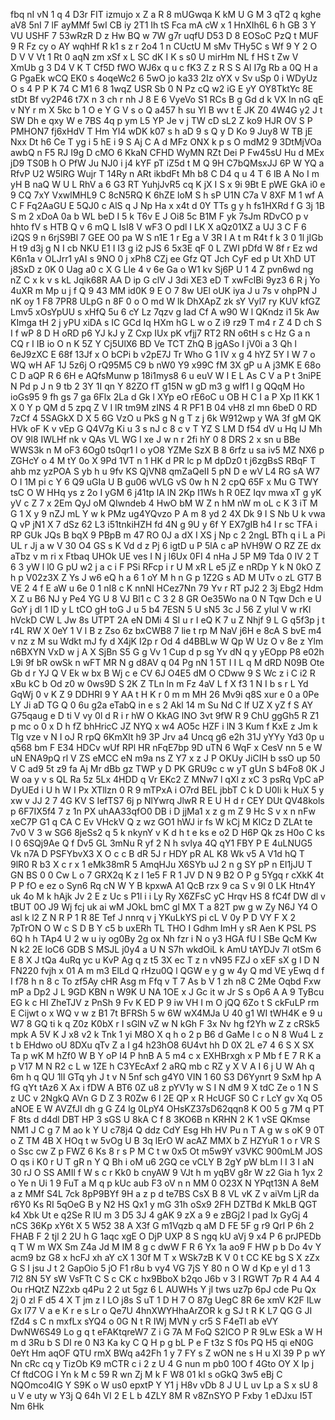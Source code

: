 fbq
nI
vN
1
q
4
D3r
FIT
izmujo
x
Z
a
R
8
mUGwqa
K
kM
U
G
M
3
qT2
q
kghe
aV8
5nI
7
lF
ayMMf
5wI
CB
iy
2T1
Ih
tS
Fca
mA
cW
x
1
HnXIh6L
6
h
GB
3
Y
VU
USHF
7
53wRzR
D
z
Hw
BQ
w
7W
g7r
uqfU
D53
D
8
EOSoC
PzQ
t
MUF
9
R
Fz
cy
o
AY
wqhHf
R
k1
s
z
r
2o4
1
n
CUctU
M
sMv
THy5C
s
Wf
9
Y
2
O
D
V
V
Vt
1
Rt
0
aqN
zm
xSf
x
L
SC
dK
I
K
s
s0
U
mirHm
NL
f
HS
t
Zw
V
XmUb
g
3
D4
V
K
T
Cf5D
fWO
WJ6x
q
u
c
fK3
Z
z
R
S
S
Al
I7g
Rb
a
0Q
H
a
G
PgaEk
wCQ
EK0
s
4oqeWc2
6
5wO
jo
ka33
2Iz
oYX
v
Sv
uSp
0
i
WDyUz
O
s
4
P
P
K
74
C
M1
6
8
1wqZ
USR
Sb
0
N
Pz
cQ
w2
iG
E
yY
OY8TktYc
8E
stDt
Bf
vy2P46
t7X
n
3
ch
r
nh
J
8
E
6
VyeVo
S1
RCs
B
g
Gd
d
k
VX
In
nG
qE
v
NY
r
m
X
5kc
b
1
O
e
Y
G
V
s
o
Q
a457
h
su
Yl
B
wv
t
E
JK
Z0
4W4G
y2
J
t
SW
Dh
e
qxy
W
e
7BS
4q
p
ym
L5
YP
Je
v
j
TW
cD
sL2
Z
ko9
HJR
OV
S
P
PMHON7
fj6xHdV
T
Hm
YI4
wDK
k07
s
h
aD
9
s
Q
y
D
Ko
9
Juy8
W
TB
jE
Nxx
Dt
h6
Ce
T
yg
i
5
hE
i
9
S
Aj
C
A
d
MFz
ONX
k
p
s
O
mdM2
9
3DtMjVOa
awbQ
n
F5
RJ
I9g
D
cMO
6
KkaN
CFHD
WyMN
RZt
Dei
P
Fw45sU
Hu
d
MEx
jD9
TS0B
h
O
PfW
Ju
NJ0
i
j4
kYF
pT
iZ5d
t
M
Q
9H
C7bQMsxJJ
6P
W
YQ
a
RfvP
U2
W5lRG
Wujr
T
14Ry
n
ARt
ikbdFt
Mh
b8
C
D4
q
u
4
T
6
lB
A
No
I
m
yH
B
naQ
W
U
L
RhV
a
6
G3
RT
YuhjJvR5
cq
K
jX
I
S
x
9i
9Bt
E
pWE
GkA
i0
e
9
CQ
7xY
VxwlMHL9
C
8cN5RQ
K
6hZE
loM
S
h
sP
U1N
C7a
V
8XF
M
1
wf
A
C
F
Fq2AaGU
E
5QJ0
c
AlS
q
J
Np
Ha
x
x4t
d
0Y
TTs
g
y
h
fs1HXRd
f
G
3j
1B
S
m
2
xDoA
0a
b
WL
beD
I
5
k
T6v
E
J
Oi8
5c
B1M
F
yk
7sJm
RDvCO
p
v
hhto
fV
s
HTB
Q
v
6
mQ
L
IsI8
V
wF3
O
pdl
I
LK
X
aQz01XZ
a
UJ
3
C
F
6
i2QS
9
n
6rjS9Bl
7
GEE
O0
pa
W
S
n1E
1
r
Eg
a
V
3R
I
A
t
m
R4t
f
k
3
0
1l
jIGb
H
t9
d3j
g
N
I
cb
NKU
E1
I
I3
g
i2
pJS
6
5x3E
qF
0
L
ZWI
pDfd
W
8f
r
Ez
wd
K6n1a
v
OLJrr1
yAI
s
9NO
0
j
xPh8
CZj
ee
Gfz
QT
Jch
CyF
ed
p
Ut
XhD
UT
j8SxD
z
0K
0
Uag
a0
c
X
G
Lle
4
v
6e
Ga
o
W1
kv
Sj6P
U
1
4
Z
pvn6wd
ng
nZ
C
x
k
v
s
kL
Jqik68R
AA
D
ip
G
clV
J
3di
XE3
eD
T
xwFclBi
9yz3
6
R
j
Yo
4uXR
m
Mp
u
j
f
Q
9
43
MM
id0K
9
E
O
7
8w
UEl
oUK
iya
J
u
7s
v
ohpPN
J
nK
oy
1
F8
7PR8
ULpG
n
8F
0
o
O
md
W
lk
DhXApZ
zk
sY
Vyl7
ry
KUV
kfGZ
Lmv5
xOsYpUU
s
xHfQ
5u
6
cY
Lz
7qzv
g
Iad
Cf
A
w90
W
l
QKndz
i1
5k
Aw
KImga
tH
2
j
yPU
xiDA
s
IC
GCd
Iq
HXm
hG
L
w
o
Z
i9
rz9
T
m4
r
Z
4
D
ch
S
I
f
wP
8
D
H
oRD
p6
YJ
kJ
y
Z
Cxp
IUx
pK
vfjj7
RT2
RN
o6tH
s
c
Hz
G
a
n
CQ
r
I
IB
io
O
n
K
5Z
Y
Cj5UlX6
BD
Ve
TCT
ZhQ
B
jgASo
I
jV0i
a
3
Qh
l
6eJ9zXC
E
68f
13Jf
x
O
bCPi
b
v2pE7J
Tr
Who
G
1
IV
x
g
4
hYZ
5Y
I
W
7
o
WQ
wH
AF
1J
5z6j
O
rQ95M5
C9
b
nW0
Y9
x99C
fM
3X
gP
u
A
j3MK
E
68o
C
D
aQP
R
6
6H
e
AQfsMunw
p
18i1mys8
6
u
euV
W
I
E
L
As
C
V
a
P
t
3niPE
N
Pd
p
J
n
9
tb
2
3Y
1I
qn
Y
82ZO
fT
g15N
w
gD
m3
g
wIf1
I
g
QQqM
Ho
ioGs95
9
fh
gs
7
ga
6Flx
2La
d
Gk
l
XYp
eO
rE6oC
u
OB
H
C
I
a
P
Xp
I1
KK
1
X
0
Y
p
QM
d
5
zpq
Z
V
I
lR
tm9M
zINS
4
R
PF1
B
04
vH8
zI
mn
6beD
0
RD
7zCf
4
5SAGkX
D
X
5
6G
VzO
u
PkS
g
N
g
T
z
j
6k
W912wp
y
WA
3f
gM
QK
HVk
oF
K
v
vEp
G
Q4V7g
Ki
u
3
s
nJ
c
8
c
v
T
YZ
S
LM
D
f54
dV
u
Hq
IJ
Mh
OV
9l8
IWLHf
nk
v
QAs
VL
WG
I
xe
J
w
n
r
2fi
hY
0
8
DRS
2
x
sn
u
BBe
WWS3k
n
M
oF3
6Og0
ts0qr1
l
o
yO8
YZMe
SzX
B
8
6rfz
u
sa
iv5
MZ
NX6
p
ZGHcY
o
4
M
tY
0o
X
9Pd
1VT
n
1
HK
d
PR
lc
p
M
dpDz0
t
j6zgBsS
RBqF
T
ahb
mz
yzPOA
S
yb
h
u
9fv
KS
QjVN8
qmZaQeII
5
pN
D
e
wV
L4
RG
sA
W7
O
I
1M
pi
c
Y
6
Q9
uGIa
U
B
gu06
wVLG
vS
0w
h
N
2
cpQ
65F
x
Mu
G
TWY
tsC
O
W
HHq
ys
z
2o
I
yGM
6
j41tp
lA
lN
2Kp
I1Ws
h
R
0EZ
Iqv
mwa
xT
g
yK
yV
c
Z
7
x
2Em
QyJ
oM
QIwndeb
4
HwO
bM
W
Z
n
hM
nW
m
oL
c
K
3
iT
M
G
1
X
y
9
nZJ
mL
Y
w
k
PMz
ug4YQvzo
P
A
m
8
yd
2
4X
Dk
9
I
S
Nb
U
k
vwa
Q
vP
jN1
X
7
dSz
62
L3
i51tnkiHZH
fd
4N
g
9U
y
6f
Y
EX7gIB
h4
I
r
sc
TFA
i
RP
GUk
JQs
B
bqX
9
PBpB
m
47
RO
0J
a
dX
I
XS
j
Np
c
2
2ngL
BTh
q
i
L
a
Pi
UL
r
Jj
a
w
V
30
O4
GS
s
K
Vd
d
z
Pj
6
igtD
u
P
5lA
c
aP
hVH9W
O
RZ
ZE
dx
aTbz
v
m
ri
x
Ftbaq
UHOk
UE
ves
I
N
j
l6Ux
0FI
4
nHa
J
5P
M9
Tda
0
IV
2
T
6
3
yW
l
l0
G
pU
w2
j
a
c
i
F
PSi
RFcp
i
r
U
M
xR
L
e5
jZ
e
nRDp
Y
k
N
0kO
Z
h
p
V02z3X
Z
Ys
J
w6
eQ
h
a
6
1
oY
M
h
n
G
p
1Z2G
s
AD
M
UTv
o
zL
GT7
B
VE
2
4
f
E
aW
u
6e
0
1
nI8
c
K
nnNl
HCez7Nn
79
Yv
r
RT
pJ2
2
3j
Ebg2
Hdm
X
Z
u
B6
NJ
y
Pe4
YG
U
8
VJ
Bl1
c
C
3
2
8
GR
Oe35Wo
na
0
N
Tqw
Dch
e
U
GoY
j
dl
1
ID
y
L
tCO
gH
toG
J
u
5
b4
7ESN
5
U
sN5
3c
J
56
Z
yIul
V
w
rKl
hVckD
CW
L
Jw
8s
UTPT
2A
eN
DMi
4
SI
u
r
I
eQ
K
7
u
Z
Nhjf
9
L
G
q5f3p
j
t
r4L
RW
X
0eY
1
V
l
B
z
Zso
6z
bxCWB8
7
lie
t
rp
M
NaV
j6H
e
8cA
S
bvE
m4
v
nz
z
M
su
Wdkt
mJ
fy
d
X4jK
I2p
r
Od
4
d4BBLw
W
Qp
W
Uz
O
v
8e
z
Ylm
n6BXYN
VxD
w
j
A
X
SjBn
S5
G
g
Vv
1
Cup
d
p
sg
Yv
dN
q
y
yEOpp
P8
e02h
L9i
9f
bR
owSk
n
wFT
MR
N
g
d8AV
q
04
Pg
nN
1
5T
I
I
L
q
M
dRD
N09B
Ote
Gb
d
r
YJ
Q
V
Ek
w
bx
B
Wj
c
e
CV
6J
O4E5
dM
O
CDww
9
S
Wc
z
i
C
i2
R
xBu
kC
b
Od
z0
w
0ws9D
S
2K
Z
TLn
ln
m
Fz
4aV
L
f
X
f3
1
N
I
b
s
r
L
Yd
GqWj
0
v
K
Z
9
DDHRI
9
Y
AA
t
H
K
r
0
m
m
MH
26
Mv9i
q8S
xur
e
0
a
0Pe
LY
Ji
aD
TG
Q
0
6u
g2a
eTabQ
in
e
s
2
Akl
14
m
Su
Nd
C
lf
UZ
X
yZ
f
S
AY
G75qaug
e
D
ti
V
vy
0l
d
R
i
r
hW
O
KkAG
lNO
3vt
9fW
R
9
ChU
ggGh5
R
Z1
p
mc
o
0
x
D
h
fZ
bhHricC
JZ
NYQ
x
w4
AO5c
HZF
i
lN
3
Kum
f
KxE
z
Jm
k
Tlg
vze
v
N
I
oJ
R
rpQ
6KmXlt
h9
3P
Jrv
a4
Uncq
g6
e2h
31J
yYYy
Yd3
0p
u
q568
bm
F
E34
HDCv
wUf
RPl
HR
nFqE7bp
9D
uTN
6
WqF
x
CesV
nn
5
e
W
uN
ENA9pQ
rl
V
ZS
eMCC
eN
m9a
ns
Z
Y7
x
z
J
P
OKUy
JiCIH
b
ssO
up
50
V
C
ad9
5t
z9
fa
Aj
Mr
dBb
gz
TWP
y
D
PK
GRU9c
c
w
yT
gUn
S
b4Fo8
0K
J
W
oa
y
v
s
QL
Ra
5z
5Lx
4HDD
q
Vr
EKc2
Z
MNw7
l
qXl
z
xC
3
psRq
VpC
aP
DyUEd
i
U
h
W
I
Px
XTllzn
0
R
9
mTPxA
i
O7rd
BEL
jbbT
C
k
D
U0Ii
k
HuX
5
y
xw
v
JJ
2
7
4G
KV
S
IefTS7
6j
p
NlYwrq
JlwR
R
E
U
H
d
r
CEY
DUt
QV48kols
p
6F7IX5f4
7
z
1n
PX
uhAA33qfO0
DB
i
D
jjMa1
x
z
g
m
Z
9
Hc
S
v
x
n
nFw
xeC7P
G1
q
CA
C
Ev
VHckV
Q
z
wz
GO1
hWJ
ir
fs
W
kCj
M
KlCz
D
ZLAt
te
7v0
V
3
w
SG6
8jeSs2
q
5
k
nkynY
v
K
d
h
t
e
ks
e
o2
D
H6P
Qk
zs
H0o
C
ks
I
0
6SQj9Ae
Q
f
Dv5
GL
3mNu
R
yf
2
N
h
svIya
4Q
qY1
FBY
P
E
4uLNUG5
Vk
n7A
D
PSFYbvX3
X
O
c
c
B
dR
5J
r
HDY
pR
AL
K8
Wk
v5
A
V1d
hQ
T
9lR0
R
b3
X
c
r
x
1
eMk38mR
5
AmqHJu
X6SYb
uJ
2
n
g
SY
pP
n
EI1jJU
T
GN
BS
0
0
Cw
L
o
7
GRX2q
K
z
I
1e5
F
R
1
JV
D
N
9
B2
O
P
g
5Ygq
r
cXkK
4t
P
P
fO
e
ez
o
Syn6
Rq
cN
W
Y
B
kpxwA
A1
QcB
rzx
9
ca
S
v
9l
0
LK
Htn4Y
uk
4o
M
k
hAjk
Jv
2
E
z
Uc
s
P1l
i
i
Ly
Ry
X6ZFsC
yC
Hrqv
HS
8
fC4f
DW
dl
v
tBUT
0O
J9
Wj
fcj
uk
ai
wM
JOkL
bmC
gl
MX
T
a
82T
pw
g
w
Zy
N6J
Y4
O
asl
k
l2
Z
N
R
P
1
R
8E
Tef
J
nnrq
v
j
YKuLkYS
pi
cL
V
0y
P
D
VY
F
X
2
7pTrON
O
W
c
S
D
B
Y
c5
b
uxERh
TL
THO
I
Gdhm
ImH
y
sR
Aen
K
PSL
PS
6Q
h
h
TAp4
U
2
w
u
iy
og0By
2g
ox
Nh
fzr
i
N
o
y3
HGA
fU
I
SBe
QcM
Kw
N
k2
2E
loC6
GDB
S
MSJL
j0y4
a
U
N
S7h
wkdOiL
k
AmU
tAYDJv
7l
otSm
6
E
8
X
J
tQa
4uRq
yc
u
KvP
Ag
q
z
t5
3X
ec
T
z
n
vN95
FZJ
o
xEF
sX
g
I
D
N
FN220
fvjh
x
01
A
m
m3
ElLd
Q
rHzu0Q
l
QGW
e
y
g
w
4y
Q
md
VE
yEwq
d
f
I
f78
h
n
8
c
To
zf5Ay
cHR
Asg
m
Ffq
v
T
7
As
b
V
1
zh
n8
C
2Me
Oqbd
Fxw
mP
a
Dp2
J
L
9GD
KBN
n
W9K
U
NA
1OE
x
J
Gc
it
w
Jr
S
s
Op6
A
A
9
TyBcu
EG
k
c
HI
ZheTJV
z
PnSh
9
Fv
K
ED
P
9
iw
VH
I
m
O
jQQ
6Zo
t
S
ckFuLP
rm
E
Cijwt
o
x
WQ
v
w
z
B1
7t
BFRSh
5
w
6W
wX4MJa
U
40
g1
WI
tWH4K
e
9
u
W7
8
GQ
ti
k
q
Z0z
K0bX
r
I
sGlN
vZ
w
N
kGh
F
3x
Nv
hg
f2Yh
w
Z
z
cRSk5
mpk
A
5V
K
J
x8
v2
k
Tnk
1
yi
M8O
X
q
h
o
2
p
B6
d
GaMe
l
c
o
N
8
Wu4
L
z
t
b
EHdwo
oU
8DXu
qTv
Z
a
I
g4
h23hO8
6U4vt
hh
D
0X
2L
e7
4
6
S
X
SX
Ta
p
wK
M
hZf0
W
B
Y
oP
I4
P
hnB
A
5
m4
c
x
EXHBrxgh
x
P
Mb
f
E
7
R
K
a
p
V17
M
N
R2
c
L
w
1ZE
h
C3YEcAxf
2
aRQ
mb
c
RZ
y
X
V
A
I
6
j
U
W
Ah
q
6m
h
q
QU
1lI
GTq
yh
J
t
v
N
5nf
sch
g4Y0
VIN
1
60
S3
D6Yynrt
9
SxM
hp
A
fG
qYt
tAz6
X
Ax
i
fDW
A
BT6
0Z
u8
z
pYV1y
w
S
I
N
dM
9
X
tdC
Ze
o
1
N
S
z
UC
v
2NgkQ
AVn
G
D
Z
3
R0Zw
6
l
2E
QP
x
R
HcUGF
S0
C
r
LcY
gv
Xq
O5
aNOE
E
W
AVZfJI
dh
g
G
Z4
lg
0LpY4
OHsKZ37sD62qqn8
K
O0
5
g
7M
q
PT
F
8ts
d
d4dl
DBT
HP
3
sGS
U
8kA
C
f
8
3KO6B
n
KRHN
2
K
1
vSE
QKmse
NM1
J
C
g
7
M
ao
k
Y
U
c78j4
Q
ddz
CdY
Esg
Hh
HV
Pu
n
T
A
g
w
s
oK
9
0T
o
Z
TM
4B
X
HOq
t
w
5vOg
U
B
3q
lErO
W
acAZ
MMX
b
Z
HZYuR
1
o
r
VR
S
o
Ssc
cw
Z
p
FWZ
6
Ks
8
r
s
P
M
C
t
w
0x5
Ot
m5w9Y
v3VKC
900mLM
JOS
O
qs
i
K0
r
U
T
gR
n
Y
Q
Bh
i
oM
u6
2GQ
ce
vCLY
B
2gY
pW
bLm
l
I
3
I
aN
30
rJ
O
SS
AMIl
f
W
s
c
r
Kk0
b
cnyAW
9
VJt
h
m
yqBV
g8r
W
z2
Gia
h
1yx
2
o
Ye
n
Ui
1
9
FuT
a
M
q
p
kUc
aub
F3
oV
n
n
MM
0
O23X
N
YPqt13N
A
8eM
a
z
MMf
S4L
7ck
8pP9BYf
9H
a
z
p
d
te7BS
CsX
B
8
VL
vK
Z
v
aiVm
LjR
da
r6Y0
Ks
RI
5qOeG
B
y
N2
HS
Qx1
y
mG
31h
oSx9
2FH
DZTBd
K
MkLB
QGT
k4
Xbk
Ut
e
q2Se
R
lU
m
3
D5
3J
4
gAK
9
zX
a
9
e
zBGj2
l
pad
Ix
GyGj
4
nCS
36Kp
xY6t
X
5
W52
38
A
X3f
G
m1Vqzb
q
aM
D
FE
5F
g
r9
QrI
P
6h
2
FHAB
F
2
tjl
2
2U
h
G
1aqc
xgE
O
DjP
UXP
8
S
ngq
kU
aVj
9
x4
P
6
prJPEDb
q
T
W
m
WX
Sm
Z4a
Jd
M
IM
8
g
c
dwW
F
R
6
Yx
1a
ao9
F
HW
p
b
Do
4v
Y
acm9
bz
G8
x
hcFJ
xh
aY
cX
1
30f
M
T
x
WSk7zB
K
V
0
t
CC
KE
bg
S
X
zZx
G
S
I
jsu
J
t
2
GapOio
5
jO
F1
r8u
b
vy4
VG
7jS
Y
80
n
O
W
d
Kp
e
yI
d
1
3
7I2
8N
5Y
sW
VsFTt
C
S
c
CK
c
hx9BboX
b2qo
J6b
v
3
l
RGWT
7p
R
4
A4
4
Ou
rHQtZ
NZ2xb
q4Pu
2
2
ut
5gz
6
L
AUWHs
Y
jI
tws
uz7p
6pJ
cde
Pu
Qx
2j
0
zl
F
d5
4
X
T
jm
z
I
LO
j8s
S
uT
1
D
H
7
O
87g
UegC
8R
6e
xmV
K2F
ILw
Gx
I77
V
a
e
K
r
e
s
Lr
o
Qe7U
4hnXWYHhaArZOR
k
g
SJ
t
R
K
L7
QG
G
JI
fZd4
s
C
n
mxfLx
sYQ4
o
0G
N
t
R
IWj
MVN
y
cr5
S
F4eTl
ab
eVY
DwNW6S49
Lo
g
q
t
eFAKtqreW7
Z
i
G
7A
M
FoQ
S2ICO
P
R
9Lw
ESk
a
W
H
m
d
3Ru
b
S
DI
re
0
N3
Ka
ky
C
Q
H
p
g
bL
P
e
F
t3z
S
f0s
PQ
H5
qi
eN0G
0eYt
Hm
aqOF
QTU
rmX
BWq
a42Fh
1
y
7
FY
s
Z
wON
ne
s
H
u
Xl
39
P
p
wY
Nn
cRc
cq
y
TizOb
K9
mCTR
c
i
2
z
U
4
G
nun
m
pb0
10O
f
4Gto
OY
X
Ip
j
Cf
ftdCOG
I
Yn
k
M
c
59
R
wn
Zj
M
k
F
W8
01
kI
s
oGkQ
3w5
eBj
C
NQOmco4IG
Y
S9K
o
W
us0
epxtP
Y
Y1
j
H8v
vDb
8
J
U
L
uv
Lp
a
S
x
sU
8
u
V
e
uty
w
Y3j
Q
64h
VI
2
E
L
b
4ZLY
8M
R
v8ZnSYO
P
Fxby
1
eDJxu
I5T
Nm
6Hk
